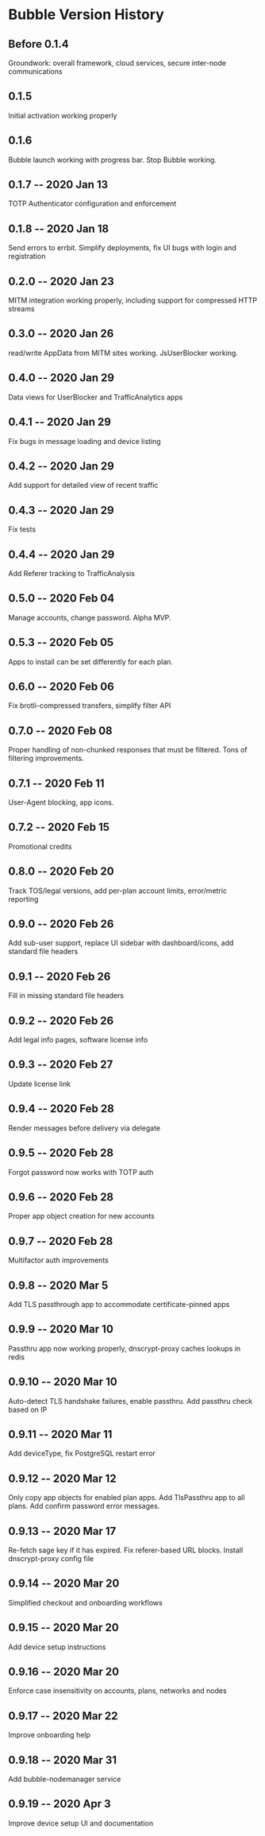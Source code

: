 # Bubble Version History

## Before 0.1.4
Groundwork: overall framework, cloud services, secure inter-node communications

## 0.1.5
Initial activation working properly

## 0.1.6
Bubble launch working with progress bar. Stop Bubble working.

## 0.1.7 -- 2020 Jan 13
TOTP Authenticator configuration and enforcement

## 0.1.8 -- 2020 Jan 18
Send errors to errbit. Simplify deployments, fix UI bugs with login and registration 

## 0.2.0 -- 2020 Jan 23
MITM integration working properly, including support for compressed HTTP streams

## 0.3.0 -- 2020 Jan 26
read/write AppData from MITM sites working. JsUserBlocker working.

## 0.4.0 -- 2020 Jan 29
Data views for UserBlocker and TrafficAnalytics apps

## 0.4.1 -- 2020 Jan 29
Fix bugs in message loading and device listing

## 0.4.2 -- 2020 Jan 29
Add support for detailed view of recent traffic

## 0.4.3 -- 2020 Jan 29
Fix tests

## 0.4.4 -- 2020 Jan 29
Add Referer tracking to TrafficAnalysis

## 0.5.0 -- 2020 Feb 04
Manage accounts, change password. Alpha MVP.

## 0.5.3 -- 2020 Feb 05
Apps to install can be set differently for each plan.

## 0.6.0 -- 2020 Feb 06
Fix brotli-compressed transfers, simplify filter API

## 0.7.0 -- 2020 Feb 08
Proper handling of non-chunked responses that must be filtered. Tons of filtering improvements.

## 0.7.1 -- 2020 Feb 11
User-Agent blocking, app icons.

## 0.7.2 -- 2020 Feb 15
Promotional credits

## 0.8.0 -- 2020 Feb 20
Track TOS/legal versions, add per-plan account limits, error/metric reporting

## 0.9.0 -- 2020 Feb 26
Add sub-user support, replace UI sidebar with dashboard/icons, add standard file headers

## 0.9.1 -- 2020 Feb 26
Fill in missing standard file headers

## 0.9.2 -- 2020 Feb 26
Add legal info pages, software license info

## 0.9.3 -- 2020 Feb 27
Update license link

## 0.9.4 -- 2020 Feb 28
Render messages before delivery via delegate

## 0.9.5 -- 2020 Feb 28
Forgot password now works with TOTP auth

## 0.9.6 -- 2020 Feb 28
Proper app object creation for new accounts

## 0.9.7 -- 2020 Feb 28
Multifactor auth improvements

## 0.9.8 -- 2020 Mar 5
Add TLS passthrough app to accommodate certificate-pinned apps

## 0.9.9 -- 2020 Mar 10
Passthru app now working properly, dnscrypt-proxy caches lookups in redis

## 0.9.10 -- 2020 Mar 10
Auto-detect TLS handshake failures, enable passthru. Add passthru check based on IP

## 0.9.11 -- 2020 Mar 11
Add deviceType, fix PostgreSQL restart error

## 0.9.12 -- 2020 Mar 12
Only copy app objects for enabled plan apps. Add TlsPassthru app to all plans. Add confirm password error messages.

## 0.9.13 -- 2020 Mar 17
Re-fetch sage key if it has expired. Fix referer-based URL blocks. Install dnscrypt-proxy config file

## 0.9.14 -- 2020 Mar 20
Simplified checkout and onboarding workflows

## 0.9.15 -- 2020 Mar 20
Add device setup instructions

## 0.9.16 -- 2020 Mar 20
Enforce case insensitivity on accounts, plans, networks and nodes

## 0.9.17 -- 2020 Mar 22
Improve onboarding help

## 0.9.18 -- 2020 Mar 31
Add bubble-nodemanager service

## 0.9.19 -- 2020 Apr 3
Improve device setup UI and documentation
